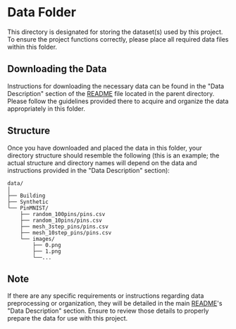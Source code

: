 # Data Folder

This directory is designated for storing the dataset(s) used by this project. To ensure the project functions correctly, please place all required data files within this folder.

## Downloading the Data

Instructions for downloading the necessary data can be found in the "Data Description" section of the [README](../README.md) file located in the parent directory. Please follow the guidelines provided there to acquire and organize the data appropriately in this folder.

## Structure

Once you have downloaded and placed the data in this folder, your directory structure should resemble the following (this is an example; the actual structure and directory names will depend on the data and instructions provided in the "Data Description" section):

```
data/
│
├── Building
├── Synthetic
└── PinMNIST/
    ├── random_100pins/pins.csv
    ├── random_10pins/pins.csv
    ├── mesh_3step_pins/pins.csv
    ├── mesh_10step_pins/pins.csv
    └── images/
        ├── 0.png
        ├── 1.png
        └──...
```

## Note

If there are any specific requirements or instructions regarding data preprocessing or organization, they will be detailed in the main [README](../README.md)'s "Data Description" section. Ensure to review those details to properly prepare the data for use with this project.
